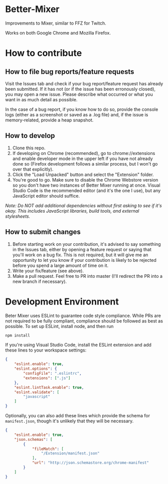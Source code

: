 # Better-Mixer
Improvements to Mixer, similar to FFZ for Twitch.


Works on both Google Chrome and Mozilla Firefox.

# How to contribute
## How to file bug reports/feature requests
Visit the Issues tab and check if your bug report/feature request has already been submitted. If it has not (or if the issue has been erronously closed), you may open a new issue. Please describe what occurred or what you want in as much detail as possible.

In the case of a bug report, if you know how to do so, provide the console logs (either as a screenshot or saved as a .log file) and, if the issue is memory-related, provide a heap snapshot.

## How to develop
1. Clone this repo.
2. If developing on Chrome (recommended), go to chrome://extensions and enable developer mode in the upper left if you have not already done so (Firefox development follows a similar process, but I won't go over that explicitly).
3. Click the "Load Unpacked" button and select the "Extension" folder.
4. You're good to go. Make sure to disable the Chrome Webstore version so you don't have two instances of Better Mixer running at once. Visual Studio Code is the recommended editor (and it's the one I use), but any JavaScript editor should suffice.

_Note: Do NOT add additional dependencies without first asking to see if it's okay. This includes JavaScript libraries, build tools, and external stylesheets._

## How to submit changes
1. Before starting work on your contribution, it's advised to say something in the Issues tab, either by opening a feature request or saying that you'll work on a bug fix. This is not required, but it will give me an opportunity to let you know if your contribution is likely to be rejected before you spend a large amount of time on it.
2. Write your fix/feature (see above).
3. Make a pull request. Feel free to PR into master (I'll redirect the PR into a new branch if necessary).

# Development Environment
Beter Mixer uses ESLint to guarantee code style compliance. While PRs are not required to be fully compliant, compliance should be followed as best as possible. To set up ESLint, install node, and then run
```sh
npm install
```
If you're using Visual Studio Code, install the ESLint extension and add these lines to your workspace settings:
```json
{
    "eslint.enable": true,
    "eslint.options": {
        "configFile": ".eslintrc",
        "extensions": [".js"]
    },
    "eslint.lintTask.enable": true,
    "eslint.validate": [
        "javascript"
    ]
}
```
Optionally, you can also add these lines which provide the schema for `manifest.json`, though it's unlikely that they will be necessary.
```json
{
    "eslint.enable": true,
    "json.schemas": [
        {
            "fileMatch": [
                "/Extension/manifest.json"
            ],
            "url": "http://json.schemastore.org/chrome-manifest"
        }
    ]
}
```